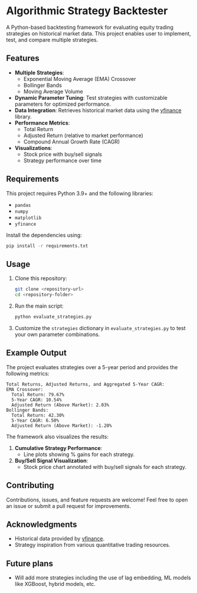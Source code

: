 # Algorithmic Strategy Backtester

A Python-based backtesting framework for evaluating equity trading strategies on historical market data. This project enables user to implement, test, and compare multiple strategies.

## Features

- **Multiple Strategies**:
  - Exponential Moving Average (EMA) Crossover
  - Bollinger Bands
  - Moving Average Volume
- **Dynamic Parameter Tuning**: Test strategies with customizable parameters for optimized performance.
- **Data Integration**: Retrieves historical market data using the [yfinance](https://github.com/ranaroussi/yfinance) library.
- **Performance Metrics**:
  - Total Return
  - Adjusted Return (relative to market performance)
  - Compound Annual Growth Rate (CAGR)
- **Visualizations**:
  - Stock price with buy/sell signals
  - Strategy performance over time

## Requirements

This project requires Python 3.9+ and the following libraries:
- `pandas`
- `numpy`
- `matplotlib`
- `yfinance`

Install the dependencies using:
```bash
pip install -r requirements.txt
```

## Usage

1. Clone this repository:
   ```bash
   git clone <repository-url>
   cd <repository-folder>
   ```

2. Run the main script:
   ```bash
   python evaluate_strategies.py
   ```

3. Customize the `strategies` dictionary in `evaluate_strategies.py` to test your own parameter combinations.

## Example Output

The project evaluates strategies over a 5-year period and provides the following metrics:

```
Total Returns, Adjusted Returns, and Aggregated 5-Year CAGR:
EMA Crossover:
  Total Return: 79.67%
  5-Year CAGR: 10.54%
  Adjusted Return (Above Market): 2.03%
Bollinger Bands:
  Total Return: 42.30%
  5-Year CAGR: 6.50%
  Adjusted Return (Above Market): -1.20%
```

The framework also visualizes the results:
1. **Cumulative Strategy Performance**:
   - Line plots showing % gains for each strategy.
2. **Buy/Sell Signal Visualization**:
   - Stock price chart annotated with buy/sell signals for each strategy.

## Contributing

Contributions, issues, and feature requests are welcome! Feel free to open an issue or submit a pull request for improvements.
## Acknowledgments

- Historical data provided by [yfinance](https://github.com/ranaroussi/yfinance).
- Strategy inspiration from various quantitative trading resources.

##  Future plans
-  Will add more strategies including the use of lag embedding, ML models like XGBoost, hybrid models, etc.

